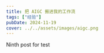```yaml
---
title: 把 AIGC 搬进我的工作流
tags: ["经验"]
pubDate: 2024-11-19
cover: ../../assets/images/aigc.png
---
```


Ninth post for test